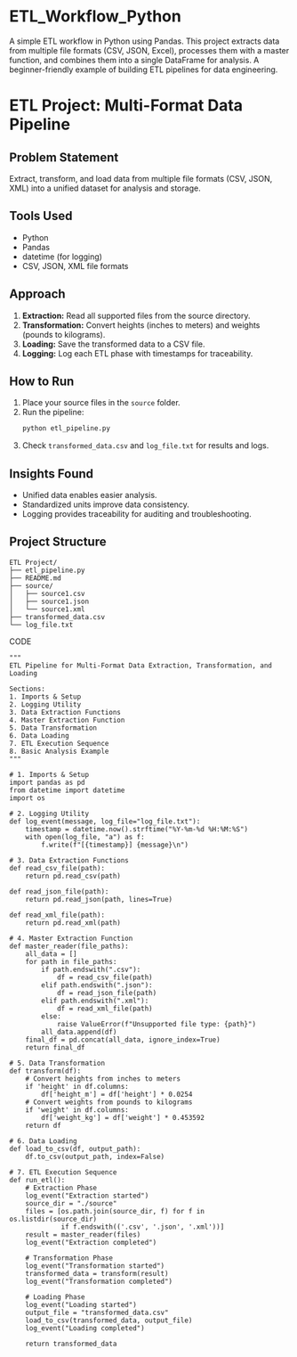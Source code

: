 # ETL_Workflow_Python
A simple ETL workflow in Python using Pandas. This project extracts data from multiple file formats (CSV, JSON, Excel), processes them with a master function, and combines them into a single DataFrame for analysis. A beginner-friendly example of building ETL pipelines for data engineering.
# ETL Project: Multi-Format Data Pipeline

## Problem Statement
Extract, transform, and load data from multiple file formats (CSV, JSON, XML) into a unified dataset for analysis and storage.

## Tools Used
- Python
- Pandas
- datetime (for logging)
- CSV, JSON, XML file formats

## Approach
1. **Extraction:** Read all supported files from the source directory.
2. **Transformation:** Convert heights (inches to meters) and weights (pounds to kilograms).
3. **Loading:** Save the transformed data to a CSV file.
4. **Logging:** Log each ETL phase with timestamps for traceability.

## How to Run
1. Place your source files in the `source` folder.
2. Run the pipeline:
   ```bash
   python etl_pipeline.py
   ```
3. Check `transformed_data.csv` and `log_file.txt` for results and logs.

## Insights Found
- Unified data enables easier analysis.
- Standardized units improve data consistency.
- Logging provides traceability for auditing and troubleshooting.

## Project Structure
```
ETL Project/
├── etl_pipeline.py
├── README.md
├── source/
│   ├── source1.csv
│   ├── source1.json
│   └── source1.xml
├── transformed_data.csv
└── log_file.txt
```
CODE
```
"""
ETL Pipeline for Multi-Format Data Extraction, Transformation, and Loading

Sections:
1. Imports & Setup
2. Logging Utility
3. Data Extraction Functions
4. Master Extraction Function
5. Data Transformation
6. Data Loading
7. ETL Execution Sequence
8. Basic Analysis Example
"""

# 1. Imports & Setup
import pandas as pd
from datetime import datetime
import os

# 2. Logging Utility
def log_event(message, log_file="log_file.txt"):
    timestamp = datetime.now().strftime("%Y-%m-%d %H:%M:%S")
    with open(log_file, "a") as f:
        f.write(f"[{timestamp}] {message}\n")

# 3. Data Extraction Functions
def read_csv_file(path):
    return pd.read_csv(path)

def read_json_file(path):
    return pd.read_json(path, lines=True)

def read_xml_file(path):
    return pd.read_xml(path)

# 4. Master Extraction Function
def master_reader(file_paths):
    all_data = []
    for path in file_paths:
        if path.endswith(".csv"):
            df = read_csv_file(path)
        elif path.endswith(".json"):
            df = read_json_file(path)
        elif path.endswith(".xml"):
            df = read_xml_file(path)
        else:
            raise ValueError(f"Unsupported file type: {path}")
        all_data.append(df)
    final_df = pd.concat(all_data, ignore_index=True)
    return final_df

# 5. Data Transformation
def transform(df):
    # Convert heights from inches to meters
    if 'height' in df.columns:
        df['height_m'] = df['height'] * 0.0254
    # Convert weights from pounds to kilograms
    if 'weight' in df.columns:
        df['weight_kg'] = df['weight'] * 0.453592
    return df

# 6. Data Loading
def load_to_csv(df, output_path):
    df.to_csv(output_path, index=False)

# 7. ETL Execution Sequence
def run_etl():
    # Extraction Phase
    log_event("Extraction started")
    source_dir = "./source"
    files = [os.path.join(source_dir, f) for f in os.listdir(source_dir)
             if f.endswith(('.csv', '.json', '.xml'))]
    result = master_reader(files)
    log_event("Extraction completed")

    # Transformation Phase
    log_event("Transformation started")
    transformed_data = transform(result)
    log_event("Transformation completed")

    # Loading Phase
    log_event("Loading started")
    output_file = "transformed_data.csv"
    load_to_csv(transformed_data, output_file)
    log_event("Loading completed")

    return transformed_data


```
